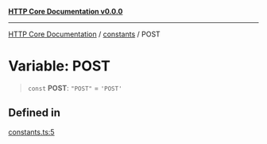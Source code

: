 [**HTTP Core Documentation v0.0.0**](../../README.md)

***

[HTTP Core Documentation](../../modules.md) / [constants](../README.md) / POST

# Variable: POST

> `const` **POST**: `"POST"` = `'POST'`

## Defined in

[constants.ts:5](https://github.com/stonemjs/http-core/blob/89981cacc9858cf786fba9df03b328b6b56a5b75/src/constants.ts#L5)
